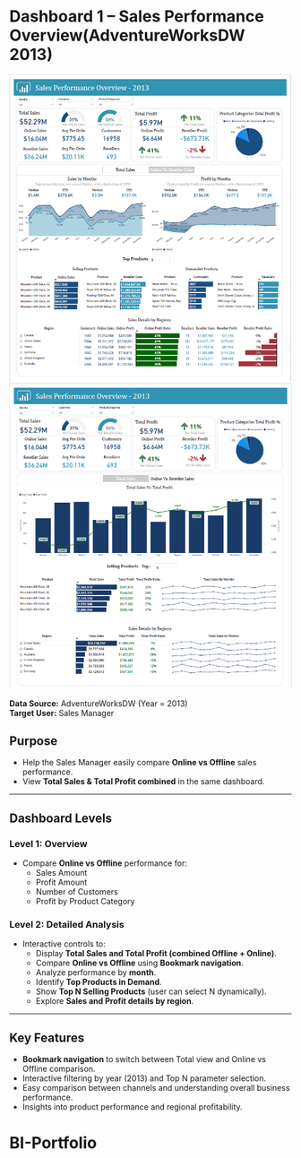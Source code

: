 # Dashboard 1 – Sales Performance Overview(AdventureWorksDW 2013)

![SalesPerformanceOverview](https://github.com/Rabaa-Analytics/SalesAnalysis-Portfolio/blob/main/OnlineVsReseller.PNG)
![SalesPerformanceOverview](https://github.com/Rabaa-Analytics/SalesAnalysis-Portfolio/blob/main/TotalSales.PNG)

**Data Source:** AdventureWorksDW (Year = 2013)  
**Target User:** Sales Manager  

## Purpose
- Help the Sales Manager easily compare **Online vs Offline** sales performance.  
- View **Total Sales & Total Profit combined** in the same dashboard.  

---

## Dashboard Levels

### Level 1: Overview
- Compare **Online vs Offline** performance for:  
  - Sales Amount  
  - Profit Amount  
  - Number of Customers  
  - Profit by Product Category  

### Level 2: Detailed Analysis
- Interactive controls to:  
  - Display **Total Sales and Total Profit (combined Offline + Online)**.  
  - Compare **Online vs Offline** using **Bookmark navigation**.  
  - Analyze performance by **month**.  
  - Identify **Top Products in Demand**.  
  - Show **Top N Selling Products** (user can select N dynamically).  
  - Explore **Sales and Profit details by region**.  

---

## Key Features
- **Bookmark navigation** to switch between Total view and Online vs Offline comparison.  
- Interactive filtering by year (2013) and Top N parameter selection.  
- Easy comparison between channels and understanding overall business performance.  
- Insights into product performance and regional profitability.
# BI-Portfolio
